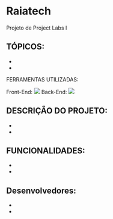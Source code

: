 # Raiatech
Projeto de Project Labs I






TÓPICOS:
-
-
-


FERRAMENTAS UTILIZADAS:

Front-End: <img src="https://cdn.jsdelivr.net/gh/devicons/devicon/icons/react/react-original.svg" />
Back-End: <img src="https://cdn.jsdelivr.net/gh/devicons/devicon/icons/java/java-original.svg" />


DESCRIÇÃO DO PROJETO:
-
-
-


FUNCIONALIDADES:
-
-
-

Desenvolvedores:
-
-
-

